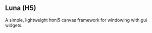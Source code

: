 

Luna (H5)
---------

A simple, lightweight html5 canvas framework
for windowing with gui widgets.


